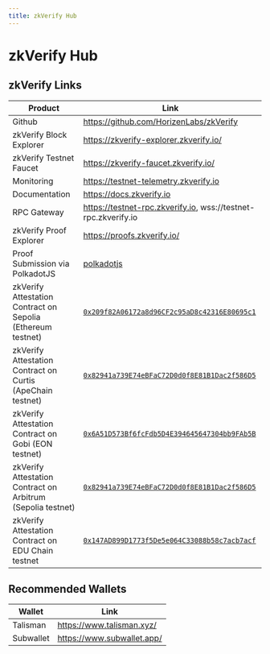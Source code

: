 ```yaml
---
title: zkVerify Hub
---
```


# zkVerify Hub


## zkVerify Links

| Product | Link |
| --- | --- |
| Github | https://github.com/HorizenLabs/zkVerify |
| zkVerify Block Explorer | https://zkverify-explorer.zkverify.io/ |
| zkVerify Testnet Faucet | https://zkverify-faucet.zkverify.io/ |
| Monitoring | https://testnet-telemetry.zkverify.io |
| Documentation | https://docs.zkverify.io |
| RPC Gateway | https://testnet-rpc.zkverify.io, wss://testnet-rpc.zkverify.io |
| zkVerify Proof Explorer | https://proofs.zkverify.io/ |
| Proof Submission via PolkadotJS | [polkadotjs](https://polkadot.js.org/apps/?rpc=wss%3A%2F%2Ftestnet-rpc.zkverify.io%2Fwss#/explorer) |
| zkVerify Attestation Contract on Sepolia (Ethereum testnet) | [`0x209f82A06172a8d96CF2c95aD8c42316E80695c1`](https://sepolia.etherscan.io/address/0x209f82A06172a8d96CF2c95aD8c42316E80695c1) | 
| zkVerify Attestation Contract on Curtis (ApeChain testnet) | [`0x82941a739E74eBFaC72D0d0f8E81B1Dac2f586D5`](https://curtis.explorer.caldera.xyz/address/0x82941a739E74eBFaC72D0d0f8E81B1Dac2f586D5) |
| zkVerify Attestation Contract on Gobi (EON testnet) | [`0x6A51D573Bf6fcFdb5D4E394645647304bb9FAb5B`](https://gobi-explorer.horizenlabs.io/address/0x6A51D573Bf6fcFdb5D4E394645647304bb9FAb5B) |
| zkVerify Attestation Contract on Arbitrum (Sepolia testnet) | [`0x82941a739E74eBFaC72D0d0f8E81B1Dac2f586D5`](https://sepolia.arbiscan.io/address/0x82941a739E74eBFaC72D0d0f8E81B1Dac2f586D5) |
| zkVerify Attestation Contract on EDU Chain testnet | [`0x147AD899D1773f5De5e064C33088b58c7acb7acf`](https://edu-chain-testnet.blockscout.com/address/0x147AD899D1773f5De5e064C33088b58c7acb7acf) |


## Recommended Wallets

| Wallet | Link |
| --- | --- |
| Talisman | https://www.talisman.xyz/ |
| Subwallet | https://www.subwallet.app/ |

